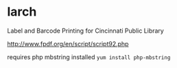 # larch
Label and Barcode Printing for Cincinnati Public Library 


http://www.fpdf.org/en/script/script92.php

requires php mbstring installed
```yum install php-mbstring```

